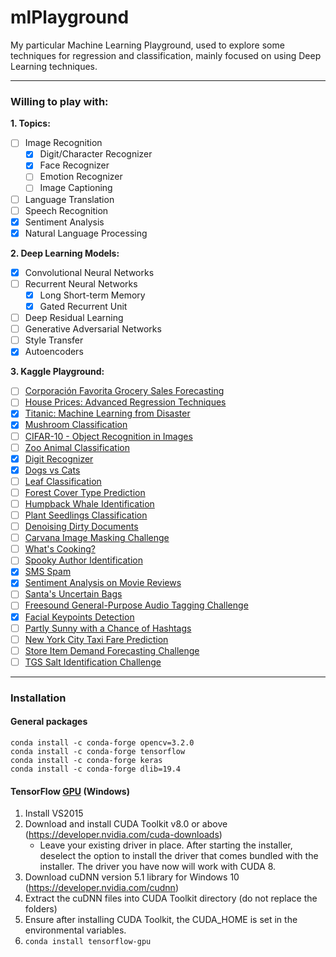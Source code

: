 # mlPlayground

My particular Machine Learning Playground, used to explore some techniques for regression and classification, mainly focused on using Deep Learning techniques.

---
### Willing to play with:

**1. Topics:**
- [ ] Image Recognition
  - [x] Digit/Character Recognizer
  - [x] Face Recognizer
  - [ ] Emotion Recognizer
  - [ ] Image Captioning
- [ ] Language Translation
- [ ] Speech Recognition
- [x] Sentiment Analysis
- [x] Natural Language Processing

**2. Deep Learning Models:** 
- [x] Convolutional Neural Networks
- [ ] Recurrent Neural Networks
  - [x] Long Short-term Memory
  - [x] Gated Recurrent Unit
- [ ] Deep Residual Learning 
- [ ] Generative Adversarial Networks
- [ ] Style Transfer
- [x] Autoencoders

**3. Kaggle Playground:** 
- [ ] [Corporación Favorita Grocery Sales Forecasting](https://www.kaggle.com/c/favorita-grocery-sales-forecasting)
- [ ] [House Prices: Advanced Regression Techniques](https://www.kaggle.com/c/house-prices-advanced-regression-techniques)
- [x] [Titanic: Machine Learning from Disaster](https://www.kaggle.com/c/titanic)
- [x] [Mushroom Classification](https://www.kaggle.com/uciml/mushroom-classification/)
- [ ] [CIFAR-10 - Object Recognition in Images](https://www.kaggle.com/c/cifar-10)
- [ ] [Zoo Animal Classification](https://www.kaggle.com/uciml/zoo-animal-classification)
- [x] [Digit Recognizer](https://www.kaggle.com/c/digit-recognizer#tutorial)
- [x] [Dogs vs Cats](https://www.kaggle.com/c/dogs-vs-cats-redux-kernels-edition)
- [ ] [Leaf Classification](https://www.kaggle.com/c/leaf-classification)
- [ ] [Forest Cover Type Prediction](https://www.kaggle.com/c/forest-cover-type-prediction)
- [ ] [Humpback Whale Identification](https://www.kaggle.com/c/whale-categorization-playground/)
- [ ] [Plant Seedlings Classification](https://www.kaggle.com/c/plant-seedlings-classification/kernels)
- [ ] [Denoising Dirty Documents](https://www.kaggle.com/c/denoising-dirty-documents)
- [ ] [Carvana Image Masking Challenge](https://www.kaggle.com/c/carvana-image-masking-challenge/)
- [ ] [What's Cooking?](https://www.kaggle.com/c/whats-cooking)
- [ ] [Spooky Author Identification](https://www.kaggle.com/c/spooky-author-identification)
- [x] [SMS Spam](https://www.kaggle.com/uciml/sms-spam-collection-dataset)
- [x] [Sentiment Analysis on Movie Reviews](https://www.kaggle.com/c/sentiment-analysis-on-movie-reviews)
- [ ] [Santa's Uncertain Bags](https://www.kaggle.com/c/santas-uncertain-bags)
- [ ] [Freesound General-Purpose Audio Tagging Challenge](https://www.kaggle.com/c/freesound-audio-tagging/)
- [x] [Facial Keypoints Detection](https://www.kaggle.com/c/facial-keypoints-detection)
- [ ] [Partly Sunny with a Chance of Hashtags](https://www.kaggle.com/c/crowdflower-weather-twitter)
- [ ] [New York City Taxi Fare Prediction](https://www.kaggle.com/c/new-york-city-taxi-fare-prediction)
- [ ] [Store Item Demand Forecasting Challenge](https://www.kaggle.com/c/demand-forecasting-kernels-only)
- [ ] [TGS Salt Identification Challenge](https://www.kaggle.com/c/tgs-salt-identification-challenge/data)

---
### Installation
#### General packages
```
conda install -c conda-forge opencv=3.2.0
conda install -c conda-forge tensorflow
conda install -c conda-forge keras
conda install -c conda-forge dlib=19.4
```


#### TensorFlow [GPU](https://nitishmutha.github.io/tensorflow/2017/01/22/TensorFlow-with-gpu-for-windows.html) (Windows)

1. Install VS2015
2. Download and install CUDA Toolkit v8.0 or above (https://developer.nvidia.com/cuda-downloads)
	* Leave your existing driver in place. After starting the installer, deselect the option to install the 
	  driver that comes bundled with the installer. The driver you have now will work with CUDA 8.
3. Download cuDNN version 5.1 library for Windows 10 (https://developer.nvidia.com/cudnn)
4. Extract the cuDNN files into CUDA Toolkit directory (do not replace the folders)
5. Ensure after installing CUDA Toolkit, the CUDA_HOME is set in the environmental variables. 
6. `conda install tensorflow-gpu`
